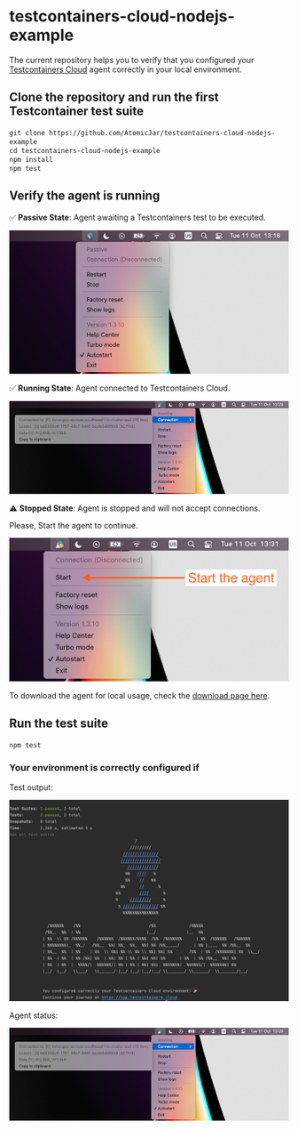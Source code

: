 # testcontainers-cloud-nodejs-example

The current repository helps you to verify that you configured your [Testcontainers Cloud][tcc] agent correctly in your local environment.

## Clone the repository and run the first Testcontainer test suite

```
git clone https://github.com/AtomicJar/testcontainers-cloud-nodejs-example
cd testcontainers-cloud-nodejs-example
npm install
npm test
```

## Verify the agent is running

✅ __Passive State__: Agent awaiting a Testcontainers test to be executed. 

![agent-running](./docs/passive-connection.png)

✅ __Running State__: Agent connected to Testcontainers Cloud.

![agent-running](./docs/active-connection.png)

⚠️ __Stopped State__: Agent is stopped and will not accept connections.

Please, Start the agent to continue.

![agent-stopped](./docs/stopped.png)

To download the agent for local usage, check the [download page here][tcc-download].

## Run the test suite

`npm test`

### Your environment is correctly configured if

Test output:

![success](./docs/success.png)

Agent status:

![agent-running](./docs/active-connection.png)

[tcc]: https://testcontainers.cloud/
[tcc-download]: https://app.testcontainers.cloud/start/download?mode=update
